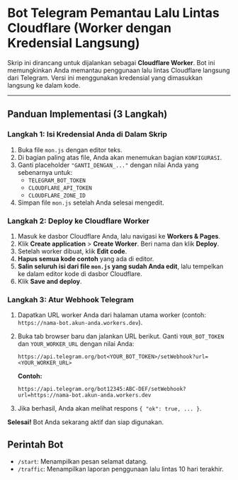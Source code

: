 # Bot Telegram Pemantau Lalu Lintas Cloudflare (Worker dengan Kredensial Langsung)

Skrip ini dirancang untuk dijalankan sebagai **Cloudflare Worker**. Bot ini memungkinkan Anda memantau penggunaan lalu lintas Cloudflare langsung dari Telegram. Versi ini menggunakan kredensial yang dimasukkan langsung ke dalam kode.

---

## Panduan Implementasi (3 Langkah)

### Langkah 1: Isi Kredensial Anda di Dalam Skrip

1.  Buka file `mon.js` dengan editor teks.
2.  Di bagian paling atas file, Anda akan menemukan bagian `KONFIGURASI`.
3.  Ganti placeholder `"GANTI_DENGAN_..."` dengan nilai Anda yang sebenarnya untuk:
    -   `TELEGRAM_BOT_TOKEN`
    -   `CLOUDFLARE_API_TOKEN`
    -   `CLOUDFLARE_ZONE_ID`
4.  Simpan file `mon.js` setelah Anda selesai mengedit.

### Langkah 2: Deploy ke Cloudflare Worker

1.  Masuk ke dasbor Cloudflare Anda, lalu navigasi ke **Workers & Pages**.
2.  Klik **Create application** > **Create Worker**. Beri nama dan klik **Deploy**.
3.  Setelah worker dibuat, klik **Edit code**.
4.  **Hapus semua kode contoh** yang ada di editor.
5.  **Salin seluruh isi dari file `mon.js` yang sudah Anda edit**, lalu tempelkan ke dalam editor kode di dasbor Cloudflare.
6.  Klik **Save and deploy**.

### Langkah 3: Atur Webhook Telegram

1.  Dapatkan URL worker Anda dari halaman utama worker (contoh: `https://nama-bot.akun-anda.workers.dev`).
2.  Buka tab browser baru dan jalankan URL berikut. Ganti `YOUR_BOT_TOKEN` dan `YOUR_WORKER_URL` dengan nilai Anda:

    ```
    https://api.telegram.org/bot<YOUR_BOT_TOKEN>/setWebhook?url=<YOUR_WORKER_URL>
    ```

    **Contoh:**
    ```
    https://api.telegram.org/bot12345:ABC-DEF/setWebhook?url=https://nama-bot.akun-anda.workers.dev
    ```
3.  Jika berhasil, Anda akan melihat respons `{ "ok": true, ... }`.

**Selesai!** Bot Anda sekarang aktif dan siap digunakan.

## Perintah Bot

-   `/start`: Menampilkan pesan selamat datang.
-   `/traffic`: Menampilkan laporan penggunaan lalu lintas 10 hari terakhir.